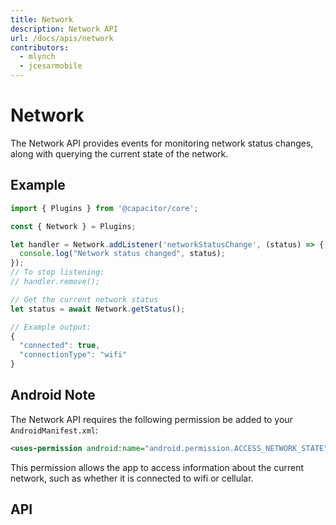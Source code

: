 ```yaml
---
title: Network
description: Network API
url: /docs/apis/network
contributors:
  - mlynch
  - jcesarmobile
---
```


<plugin-platforms platforms="pwa,ios,android"></plugin-platforms>

# Network

The Network API provides events for monitoring network status changes, along with querying the current state of the network.

<plugin-api index="true" name="network"></plugin-api>

## Example

```typescript
import { Plugins } from '@capacitor/core';

const { Network } = Plugins;

let handler = Network.addListener('networkStatusChange', (status) => {
  console.log("Network status changed", status);
});
// To stop listening:
// handler.remove();

// Get the current network status
let status = await Network.getStatus();

// Example output:
{
  "connected": true,
  "connectionType": "wifi"
}
```

## Android Note

The Network API requires the following permission be added to your `AndroidManifest.xml`:

```xml
<uses-permission android:name="android.permission.ACCESS_NETWORK_STATE" />
```

This permission allows the app to access information about the current network, such as whether it is connected to wifi or cellular.

## API

<plugin-api name="network"></plugin-api>
